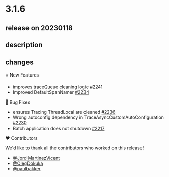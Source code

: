 # 3.1.6

## release on 20230118
## description
## changes
⭐ New Features

* improves traceQueue cleaning logic <a href="https://github.com/spring-cloud/spring-cloud-sleuth/pull/2241" data-hovercard-type="pull_request" data-hovercard-url="/spring-cloud/spring-cloud-sleuth/pull/2241/hovercard">#2241</a>
* Improved DefaultSpanNamer <a href="https://github.com/spring-cloud/spring-cloud-sleuth/pull/2234" data-hovercard-type="pull_request" data-hovercard-url="/spring-cloud/spring-cloud-sleuth/pull/2234/hovercard">#2234</a>

🐞 Bug Fixes

* ensures Tracing ThreadLocal are cleaned <a href="https://github.com/spring-cloud/spring-cloud-sleuth/pull/2236" data-hovercard-type="pull_request" data-hovercard-url="/spring-cloud/spring-cloud-sleuth/pull/2236/hovercard">#2236</a>
* Wrong autoconfig dependency in TraceAsyncCustomAutoConfiguration <a href="https://github.com/spring-cloud/spring-cloud-sleuth/issues/2230" data-hovercard-type="issue" data-hovercard-url="/spring-cloud/spring-cloud-sleuth/issues/2230/hovercard">#2230</a>
* Batch application does not shutdown <a href="https://github.com/spring-cloud/spring-cloud-sleuth/pull/2217" data-hovercard-type="pull_request" data-hovercard-url="/spring-cloud/spring-cloud-sleuth/pull/2217/hovercard">#2217</a>

❤️ Contributors

We'd like to thank all the contributors who worked on this release!

* <a href="https://github.com/JordiMartinezVicent">@JordiMartinezVicent</a>
* <a href="https://github.com/OlegDokuka">@OlegDokuka</a>
* <a href="https://github.com/paulbakker">@paulbakker</a>

